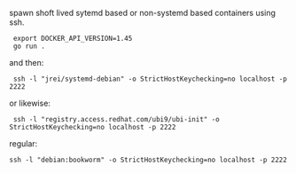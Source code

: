 spawn shoft lived sytemd based or non-systemd based containers using
ssh.

```
 export DOCKER_API_VERSION=1.45
 go run .
```

and then:

```
 ssh -l "jrei/systemd-debian" -o StrictHostKeychecking=no localhost -p 2222
```

or likewise:

```
 ssh -l "registry.access.redhat.com/ubi9/ubi-init" -o StrictHostKeychecking=no localhost -p 2222
```

regular:

```
ssh -l "debian:bookworm" -o StrictHostKeychecking=no localhost -p 2222
```

